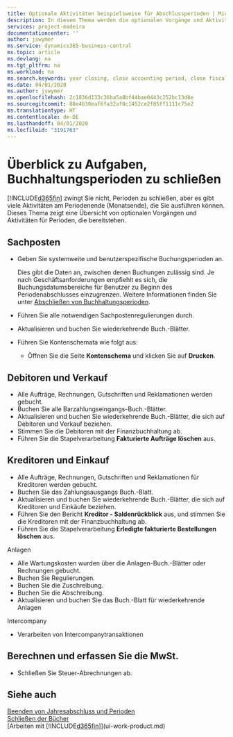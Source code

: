 ```yaml
---
title: Optionale Aktivitäten beispielsweise für Abschlussperioden | Microsoft Docs
description: In diesem Thema werden die optionalen Vorgänge und Aktivitäten Abschlussbuchhaltungsperioden in  Business Central dargelegt.
services: project-madeira
documentationcenter: ''
author: jswymer
ms.service: dynamics365-business-central
ms.topic: article
ms.devlang: na
ms.tgt_pltfrm: na
ms.workload: na
ms.search.keywords: year closing, close accounting period, close fiscal year, aging, creditor payments, vendor payments
ms.date: 04/01/2020
ms.author: jswymer
ms.openlocfilehash: 2c1836d133c36ba5a8bf44bae0443c252bc13d8e
ms.sourcegitcommit: 88e4b30eaf6fa32af0c1452ce2f85ff1111c75e2
ms.translationtype: HT
ms.contentlocale: de-DE
ms.lasthandoff: 04/01/2020
ms.locfileid: "3191763"
---
```

# <a name="overview-of-tasks-to-close-accounting-periods"></a>Überblick zu Aufgaben, Buchhaltungsperioden zu schließen
[!INCLUDE[d365fin](includes/d365fin_md.md)] zwingt Sie nicht, Perioden zu schließen, aber es gibt viele Aktivitäten am Periodenende (Monatsende), die Sie ausführen können. Dieses Thema zeigt eine Übersicht von optionalen Vorgängen und Aktivitäten für Perioden, die bereitstehen.  

## <a name="general-ledger"></a>Sachposten
* Geben Sie systemweite und benutzerspezifische Buchungsperioden an.  

    Dies gibt die Daten an, zwischen denen Buchungen zulässig sind. Je nach Geschäftsanforderungen empfiehlt es sich, die Buchungsdatumsbereiche für Benutzer zu Beginn des Periodenabschlusses einzugrenzen. Weitere Informationen finden Sie unter [Abschließen von Buchhaltungsperioden](finance-how-specify-posting-periods.md).  
* Führen Sie alle notwendigen Sachpostenregulierungen durch.  
* Aktualisieren und buchen Sie wiederkehrende Buch.-Blätter.  
  <!--* Process Consolidations-->
* Führen Sie Kontenschemata wie folgt aus:  
  * Öffnen Sie die Seite **Kontenschema** und klicken Sie auf **Drucken**.  

## <a name="sales-and-receivables"></a>Debitoren und Verkauf
* Alle Aufträge, Rechnungen, Gutschriften und Reklamationen werden gebucht.  
* Buchen Sie alle Barzahlungseingangs-Buch.-Blätter.  
* Aktualisieren und buchen Sie wiederkehrende Buch.-Blätter, die sich auf Debitoren und Verkauf beziehen.  
* Stimmen Sie die Debitoren mit der Finanzbuchhaltung ab.  
* Führen Sie die Stapelverarbeitung **Fakturierte Aufträge löschen** aus.  

## <a name="purchases-and-payables"></a>Kreditoren und Einkauf
* Alle Aufträge, Rechnungen, Gutschriften und Reklamationen für Kreditoren werden gebucht.  
* Buchen Sie das Zahlungsausgangs Buch.-Blatt.  
* Aktualisieren und buchen Sie wiederkehrende Buch.-Blätter, die sich auf Kreditoren und Einkäufe beziehen.  
* Führen Sie den Bericht **Kreditor - Saldenrückblick** aus, und stimmen Sie die Kreditoren mit der Finanzbuchhaltung ab.  
* Führen Sie die Stapelverarbeitung **Erledigte fakturierte Bestellungen löschen** aus.  

Anlagen
* Alle Wartungskosten wurden über die Anlagen-Buch.-Blätter oder Rechnungen gebucht.
* Buchen Sie Regulierungen.
* Buchen Sie die Zuschreibung.
* Buchen Sie die Abschreibung.
* Aktualisieren und buchen Sie das Buch.-Blatt für wiederkehrende Anlagen

Intercompany
* Verarbeiten von Intercompanytransaktionen

## <a name="calculate-and-process-sales-tax"></a>Berechnen und erfassen Sie die MwSt.
* Schließen Sie Steuer-Abrechnungen ab.  

## <a name="see-also"></a>Siehe auch
[Beenden von Jahresabschluss und Perioden](year-close-years-periods.md)  
[Schließen der Bücher](year-close-books.md)  
[Arbeiten mit [!INCLUDE[d365fin](includes/d365fin_md.md)]](ui-work-product.md)
